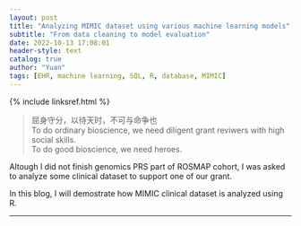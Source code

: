```yaml
---
layout: post
title: "Analyzing MIMIC dataset using various machine learning models"
subtitle: "From data cleaning to model evaluation"
date: 2022-10-13 17:08:01
header-style: text
catalog: true
author: "Yuan"
tags: [EHR, machine learning, SQL, R, database, MIMIC]
---
```

{% include linksref.html %}
>屈身守分，以待天时，不可与命争也<br/>
>To do ordinary bioscience, we need diligent grant reviwers with high social skills.<br/>
>To do good bioscience, we need heroes.

Altough I did not finish genomics PRS part of ROSMAP cohort, I was asked to analyze some clinical dataset to support one of our grant.<br/> 

In this blog, I will demostrate how MIMIC clinical dataset is analyzed using R.



---
